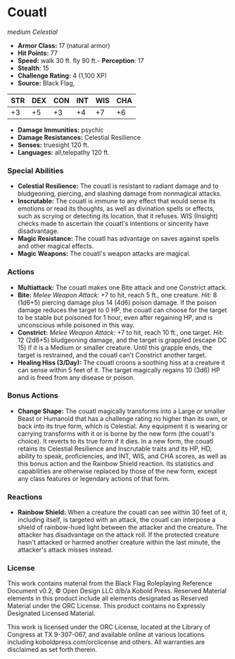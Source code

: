 # Couatl

*medium* *Celestial*

- **Armor Class:** 17 (natural armor)
- **Hit Points:** 77 
- **Speed:** walk 30 ft. fly 90 ft.- **Perception**: 17
- **Stealth**: 15
- **Challenge Rating:** 4 (1,100 XP)
- **Source:** Black Flag,

| STR | DEX | CON | INT | WIS | CHA |
| --- | --- | --- | --- | --- | --- |
| +3 | +5 | +3 | +4 | +7 | +6 |

- **Damage Immunities:** psychic
- **Damage Resistances:** Celestial Resilience
- **Senses:** truesight 120 ft.
- **Languages:** all,telepathy 120 ft.

### Special Abilities

- **Celestial Resilience:** The couatl is resistant to radiant damage and to bludgeoning, piercing, and slashing damage from nonmagical attacks.
- **Inscrutable:** The couatl is immune to any effect that would sense its emotions or read its thoughts, as well as divination spells or effects, such as scrying or detecting its location, that it refuses. WIS (Insight) checks made to ascertain the couatl's intentions or sincerity have disadvantage.
- **Magic Resistance:** The couatl has advantage on saves against spells and other magical effects.
- **Magic Weapons:** The couatl's weapon attacks are magical.

### Actions

- **Multiattack:** The couatl makes one Bite attack and one Constrict attack.
- **Bite:** _Melee Weapon Attack:_ +7 to hit, reach 5 ft., one creature. _Hit:_ 8 (1d6+5) piercing damage plus 14 (4d6) poison damage. If the poison damage reduces the target to 0 HP, the couatl can choose for the target to be stable but poisoned for 1 hour, even after regaining HP, and is unconscious while poisoned in this way.
- **Constrict:** _Melee Weapon Attack:_ +7 to hit, reach 10 ft., one target. _Hit:_ 12 (2d6+5) bludgeoning damage, and the target is grappled (escape DC 15) if it is a Medium or smaller creature. Until this grapple ends, the target is restrained, and the couatl can't Constrict another target.
- **Healing Hiss (3/Day):** The couatl croons a soothing hiss at a creature it can sense within 5 feet of it. The target magically regains 10 (3d6) HP and is freed from any disease or poison.

### Bonus Actions

- **Change Shape:** The couatl magically transforms into a Large or smaller Beast or Humanoid that has a challenge rating no higher than its own, or back into its true form, which is Celestial. Any equipment it is wearing or carrying transforms with it or is borne by the new form (the couatl's choice). It reverts to its true form if it dies. In a new form, the couatl retains its Celestial Resilience and Inscrutable traits and its HP, HD, ability to speak, proficiencies, and INT, WIS, and CHA scores, as well as this bonus action and the Rainbow Shield reaction. Its statistics and capabilities are otherwise replaced by those of the new form, except any class features or legendary actions of that form.

### Reactions

- **Rainbow Shield:** When a creature the couatl can see within 30 feet of it, including itself, is targeted with an attack, the couatl can interpose a shield of rainbow-hued light between the attacker and the creature. The attacker has disadvantage on the attack roll. If the protected creature hasn't attacked or harmed another creature within the last minute, the attacker's attack misses instead.


### License

This work contains material from the Black Flag Roleplaying Reference Document v0.2, © Open Design LLC d/b/a Kobold Press. Reserved Material elements in this product include all elements designated as Reserved Material under the ORC License. This product contains no Expressly Designated Licensed Material.

This work is licensed under the ORC License, located at the Library of Congress at TX 9-307-067, and available online at various locations including koboldpress.com/orclicense and others. All warranties are disclaimed as set forth therein.
